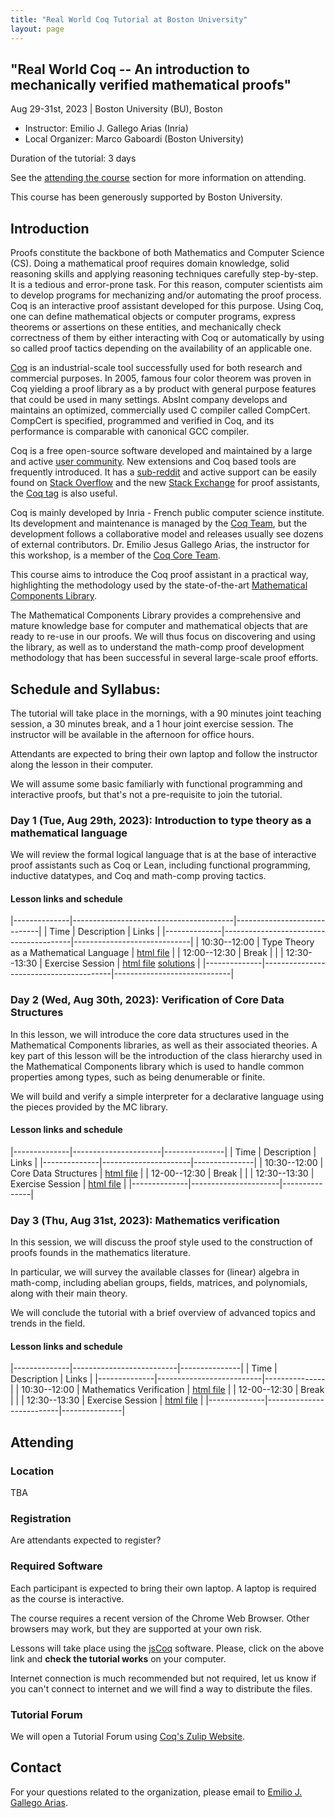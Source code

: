 ```yaml
---
title: "Real World Coq Tutorial at Boston University"
layout: page
---
```

## "Real World Coq -- An introduction to mechanically verified mathematical proofs"

Aug 29-31st, 2023 | Boston University (BU), Boston

- Instructor: Emilio J. Gallego Arias (Inria)
- Local Organizer: Marco Gaboardi (Boston University)

Duration of the tutorial: 3 days

See the [attending the course](#attending) section for more
information on attending.

This course has been generously supported by Boston University.

## Introduction

Proofs constitute the backbone of both Mathematics and Computer
Science (CS). Doing a mathematical proof requires domain knowledge,
solid reasoning skills and applying reasoning techniques carefully
step-by-step. It is a tedious and error-prone task. For this reason,
computer scientists aim to develop programs for mechanizing and/or
automating the proof process. Coq is an interactive proof assistant
developed for this purpose. Using Coq, one can define mathematical
objects or computer programs, express theorems or assertions on these
entities, and mechanically check correctness of them by either
interacting with Coq or automatically by using so called proof tactics
depending on the availability of an applicable one.

[Coq](https://coq.inria.fr/) is an industrial-scale tool successfully
used for both research and commercial purposes. In 2005, famous four
color theorem was proven in Coq yielding a proof library as a by
product with general purpose features that could be used in many
settings. AbsInt company develops and maintains an optimized,
commercially used C compiler called CompCert. CompCert is specified,
programmed and verified in Coq, and its performance is comparable with
canonical GCC compiler.

Coq is a free open-source software developed and maintained by a large
and active [user community](https://coq.inria.fr/community.html). New
extensions and Coq based tools are frequently introduced.  It has a
[sub-reddit](https://www.reddit.com/r/Coq/) and active support can be
easily found on [Stack
Overflow](https://stackoverflow.com/questions/tagged/coq) and the new
[Stack Exchange](https://proofassistants.stackexchange.com/) for proof
assistants, the [Coq tag](https://stackexchange.com/questions/tagged/coq) is also useful.

Coq is mainly developed by Inria - French public computer science
institute. Its development and maintenance is managed by the [Coq
Team](https://coq.inria.fr/coq-team.html), but the development follows
a collaborative model and releases usually see dozens of external
contributors. Dr. Emilio Jesus Gallego Arias, the instructor for this
workshop, is a member of the [Coq Core
Team](https://coq.inria.fr/coq-team.html).

This course aims to introduce the Coq proof assistant in a practical
way, highlighting the methodology used by the state-of-the-art
[Mathematical Components Library](https://math-comp.github.io/).

The Mathematical Components Library provides a comprehensive and
mature knowledge base for computer and mathematical objects that are
ready to re-use in our proofs. We will thus focus on discovering and
using the library, as well as to understand the math-comp proof
development methodology that has been successful in several
large-scale proof efforts.

## Schedule and Syllabus:

The tutorial will take place in the mornings, with a 90 minutes joint
teaching session, a 30 minutes break, and a 1 hour joint exercise
session. The instructor will be available in the afternoon for office
hours.

Attendants are expected to bring their own laptop and follow the
instructor along the lesson in their computer.

We will assume some basic familiarly with functional programming and
interactive proofs, but that's not a pre-requisite to join the
tutorial.

### Day 1 (Tue, Aug 29th, 2023): Introduction to type theory as a mathematical language

We will review the formal logical language that is at the base of
interactive proof assistants such as Coq or Lean, including functional
programming, inductive datatypes, and Coq and math-comp proving tactics.

#### Lesson links and schedule

|--------------|----------------------------------------|-----------------------------|
| Time         | Description                            | Links                       |
|--------------|----------------------------------------|-----------------------------|
| 10:30--12:00 | Type Theory as a Mathematical Language | [html file]()               |
| 12:00--12:30 | Break                                  |                             |
| 12:30--13:30 | Exercise Session                       | [html file]() [solutions]() |
|--------------|----------------------------------------|-----------------------------|

### Day 2 (Wed, Aug 30th, 2023): Verification of Core Data Structures

In this lesson, we will introduce the core data structures used in the
Mathematical Components libraries, as well as their associated
theories. A key part of this lesson will be the introduction of the
class hierarchy used in the Mathematical Components library which is
used to handle common properties among types, such as being
denumerable or finite.

We will build and verify a simple interpreter for a declarative
language using the pieces provided by the MC library.

#### Lesson links and schedule

|--------------|----------------------|---------------|
| Time         | Description          | Links         |
|--------------|----------------------|---------------|
| 10:30--12:00 | Core Data Structures | [html file]() |
| 12-00--12:30 | Break                |               |
| 12:30--13:30 | Exercise Session     | [html file]() |
|--------------|----------------------|---------------|

### Day 3 (Thu, Aug 31st, 2023): Mathematics verification

In this session, we will discuss the proof style used to the
construction of proofs founds in the mathematics literature.

In particular, we will survey the available classes for (linear)
algebra in math-comp, including abelian groups, fields, matrices, and
polynomials, along with their main theory.

We will conclude the tutorial with a brief overview of advanced topics
and trends in the field.

#### Lesson links and schedule

|--------------|--------------------------|---------------|
| Time         | Description              | Links         |
|--------------|--------------------------|---------------|
| 10:30--12:00 | Mathematics Verification | [html file]() |
| 12-00--12:30 | Break                    |               |
| 12:30--13:30 | Exercise Session         | [html file]() |
|--------------|--------------------------|---------------|

## Attending

### Location

TBA

### Registration

Are attendants expected to register?

### Required Software

Each participant is expected to bring their own laptop. A laptop is
required as the course is interactive.

The course requires a recent version of the Chrome Web Browser. Other
browsers may work, but they are supported at your own risk.

Lessons will take place using the [jsCoq](https://coq.vercel.app/)
software. Please, click on the above link and **check the tutorial
works** on your computer.

Internet connection is much recommended but not required, let us know
if you can't connect to internet and we will find a way to distribute
the files.

### Tutorial Forum

We will open a Tutorial Forum using [Coq's Zulip Website](https://coq.zulipchat.com/).

## Contact

For your questions related to the organization, please email to
[Emilio J. Gallego Arias](mailto:e@x80.org).
